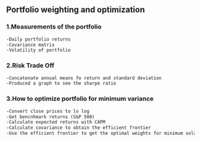 ## Portfolio weighting and optimization


### 1.Measurements of the portfolio
```` markdown
-Daily portfolio returns
-Covariance matrix
-Volatility of portfolio
````

### 2.Risk Trade Off
```` markdown
-Concatenate annual means fo return and standard deviation
-Produced a graph to see the sharpe ratio
```` 
### 3.How to optimize portfolio for minimum variance
```` markdown
-Convert close prices to lo log
-Get bencnhmark returns (S&P 500)
-Calculate expected returns with CAPM
-Calculate covariance to obtain the efficient frontier
-Use the efficient frontier to get the optimal weights for minimum volatility
````


